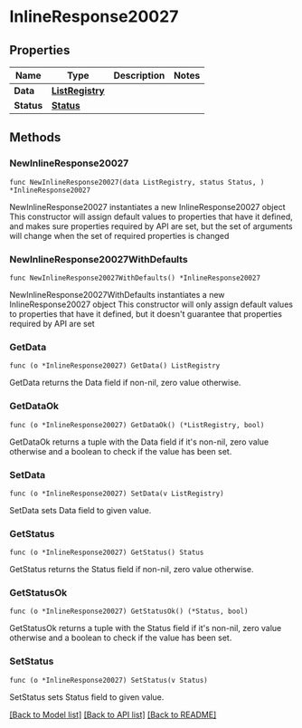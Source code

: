 # InlineResponse20027

## Properties

Name | Type | Description | Notes
------------ | ------------- | ------------- | -------------
**Data** | [**ListRegistry**](ListRegistry.md) |  | 
**Status** | [**Status**](Status.md) |  | 

## Methods

### NewInlineResponse20027

`func NewInlineResponse20027(data ListRegistry, status Status, ) *InlineResponse20027`

NewInlineResponse20027 instantiates a new InlineResponse20027 object
This constructor will assign default values to properties that have it defined,
and makes sure properties required by API are set, but the set of arguments
will change when the set of required properties is changed

### NewInlineResponse20027WithDefaults

`func NewInlineResponse20027WithDefaults() *InlineResponse20027`

NewInlineResponse20027WithDefaults instantiates a new InlineResponse20027 object
This constructor will only assign default values to properties that have it defined,
but it doesn't guarantee that properties required by API are set

### GetData

`func (o *InlineResponse20027) GetData() ListRegistry`

GetData returns the Data field if non-nil, zero value otherwise.

### GetDataOk

`func (o *InlineResponse20027) GetDataOk() (*ListRegistry, bool)`

GetDataOk returns a tuple with the Data field if it's non-nil, zero value otherwise
and a boolean to check if the value has been set.

### SetData

`func (o *InlineResponse20027) SetData(v ListRegistry)`

SetData sets Data field to given value.


### GetStatus

`func (o *InlineResponse20027) GetStatus() Status`

GetStatus returns the Status field if non-nil, zero value otherwise.

### GetStatusOk

`func (o *InlineResponse20027) GetStatusOk() (*Status, bool)`

GetStatusOk returns a tuple with the Status field if it's non-nil, zero value otherwise
and a boolean to check if the value has been set.

### SetStatus

`func (o *InlineResponse20027) SetStatus(v Status)`

SetStatus sets Status field to given value.



[[Back to Model list]](../README.md#documentation-for-models) [[Back to API list]](../README.md#documentation-for-api-endpoints) [[Back to README]](../README.md)



